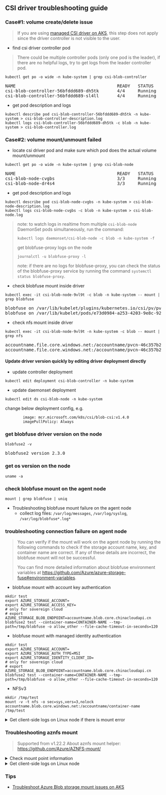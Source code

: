 ## CSI driver troubleshooting guide
### Case#1: volume create/delete issue
> If you are using [managed CSI driver on AKS](https://docs.microsoft.com/en-us/azure/aks/azure-csi-blob-storage-dynamic), this step does not apply since the driver controller is not visible to the user.
 - find csi driver controller pod
> There could be multiple controller pods (only one pod is the leader), if there are no helpful logs, try to get logs from the leader controller pod.
```console
kubectl get po -o wide -n kube-system | grep csi-blob-controller
```
<pre>
NAME                                       READY   STATUS    RESTARTS   AGE     IP             NODE
csi-blob-controller-56bfddd689-dh5tk       4/4     Running   0          35s     10.240.0.19    k8s-agentpool-22533604-0
csi-blob-controller-56bfddd689-sl4ll       4/4     Running   0          35s     10.240.0.23    k8s-agentpool-22533604-1
</pre>

 - get pod description and logs
```console
kubectl describe pod csi-blob-controller-56bfddd689-dh5tk -n kube-system > csi-blob-controller-description.log
kubectl logs csi-blob-controller-56bfddd689-dh5tk -c blob -n kube-system > csi-blob-controller.log
```

### Case#2: volume mount/unmount failed
 - locate csi driver pod and make sure which pod does the actual volume mount/unmount
```console
kubectl get po -o wide -n kube-system | grep csi-blob-node
```
<pre>
NAME                                       READY   STATUS    RESTARTS   AGE     IP             NODE
csi-blob-node-cvgbs                        3/3     Running   0          7m4s    10.240.0.35    k8s-agentpool-22533604-1
csi-blob-node-dr4s4                        3/3     Running   0          7m4s    10.240.0.4     k8s-agentpool-22533604-0
</pre>

 - get pod description and logs
```console
kubectl describe pod csi-blob-node-cvgbs -n kube-system > csi-blob-node-description.log
kubectl logs csi-blob-node-cvgbs -c blob -n kube-system > csi-blob-node.log
```
> note: to watch logs in realtime from multiple `csi-blob-node` DaemonSet pods simultaneously, run the command:
> ```console
> kubectl logs daemonset/csi-blob-node -c blob -n kube-system -f
> ```
> get blobfuse-proxy logs on the node
> ```console
> journalctl -u blobfuse-proxy -l
> ```
> note: if there are no logs for blobfuse-proxy, you can check the status of the blobfuse-proxy service by running the command `systemctl status blobfuse-proxy`.

 - check blobfuse mount inside driver
```console
kubectl exec -it csi-blob-node-9vl9t -c blob -n kube-system -- mount | grep blobfuse
```
<pre>
blobfuse on /var/lib/kubelet/plugins/kubernetes.io/csi/pv/pvc-efce16db-bf15-4634-b82b-068385019d7c/globalmount type fuse (rw,nosuid,nodev,relatime,user_id=0,group_id=0,allow_other)
blobfuse on /var/lib/kubelet/pods/e73d0984-a253-4203-9e8c-9237ae5c55d5/volumes/kubernetes.io~csi/pvc-efce16db-bf15-4634-b82b-068385019d7c/mount type fuse (rw,relatime,user_id=0,group_id=0,allow_other)
</pre>

 - check nfs mount inside driver
```console
kubectl exec -it csi-blob-node-9vl9t -n kube-system -c blob -- mount | grep nfs
```
<pre>
accountname.file.core.windows.net:/accountname/pvcn-46c357b2-333b-4c42-8a7f-2133023d6c48 on /var/lib/kubelet/plugins/kubernetes.io/csi/pv/pvc-46c357b2-333b-4c42-8a7f-2133023d6c48/globalmount type nfs4 (rw,relatime,vers=4.1,rsize=1048576,wsize=1048576,namlen=255,hard,proto=tcp,timeo=600,retrans=2,sec=sys,clientaddr=10.244.0.6,local_lock=none,addr=20.150.29.168)
accountname.file.core.windows.net:/accountname/pvcn-46c357b2-333b-4c42-8a7f-2133023d6c48 on /var/lib/kubelet/pods/7994e352-a4ee-4750-8cb4-db4fcf48543e/volumes/kubernetes.io~csi/pvc-46c357b2-333b-4c42-8a7f-2133023d6c48/mount type nfs4 (rw,relatime,vers=4.1,rsize=1048576,wsize=1048576,namlen=255,hard,proto=tcp,timeo=600,retrans=2,sec=sys,clientaddr=10.244.0.6,local_lock=none,addr=20.150.29.168)
</pre>

#### Update driver version quickly by editing driver deployment directly
 - update controller deployment
```console
kubectl edit deployment csi-blob-controller -n kube-system
```
 - update daemonset deployment
```console
kubectl edit ds csi-blob-node -n kube-system
```
change below deployment config, e.g.
```console
        image: mcr.microsoft.com/k8s/csi/blob-csi:v1.4.0
        imagePullPolicy: Always
```

### get blobfuse driver version on the node
```console
blobfuse2 -v
```
<pre>
blobfuse2 version 2.3.0
</pre>

### get os version on the node
```console
uname -a
```
### check blobfuse mount on the agent node
```console
mount | grep blobfuse | uniq
```

 - Troubleshooting blobfuse mount failure on the agent node
   - collect log files: `/var/log/messages`, `/var/log/syslog`, `/var/log/blobfuse*.log*`

### troubleshooting connection failure on agent node
> You can verify if the mount will work on the agent node by running the following commands to check if the storage account name, key, and container name are correct. If any of these details are incorrect, the blobfuse mount will not be successful.
> 
> You can find more detailed information about blobfuse environment variables at https://github.com/Azure/azure-storage-fuse#environment-variables.

 - blobfuse mount with account key authentication
```console
mkdir test
export AZURE_STORAGE_ACCOUNT=
export AZURE_STORAGE_ACCESS_KEY=
# only for sovereign cloud
# export AZURE_STORAGE_BLOB_ENDPOINT=accountname.blob.core.chinacloudapi.cn
blobfuse2 test --container-name=CONTAINER-NAME --tmp-path=/tmp/blobfuse -o allow_other --file-cache-timeout-in-seconds=120
```

 - blobfuse mount with managed identity authentication
 ```console
mkdir test
export AZURE_STORAGE_ACCOUNT=
export AZURE_STORAGE_AUTH_TYPE=MSI
export AZURE_STORAGE_IDENTITY_CLIENT_ID=
# only for sovereign cloud
# export AZURE_STORAGE_BLOB_ENDPOINT=accountname.blob.core.chinacloudapi.cn
blobfuse2 test --container-name=CONTAINER-NAME --tmp-path=/tmp/blobfuse -o allow_other --file-cache-timeout-in-seconds=120
```

 - NFSv3
 
```console
mkdir /tmp/test
mount -v -t nfs -o sec=sys,vers=3,nolock accountname.blob.core.windows.net:/accountname/container-name /tmp/test
```

<details><summary>
Get client-side logs on Linux node if there is mount error 
</summary>

```console
kubectl debug node/{node-name} --image=nginx
# get blobfuse2 logs
kubectl cp node-debugger-{node-name-xxxx}:/host/var/log/blobfuse2.log /tmp/blobfuse2.log
# after the logs have been collected, you can delete the debug pod
kubectl delete po node-debugger-{node-name-xxxx}
```
 
</details>

### Troubleshooting aznfs mount
> Supported from v1.22.2
> About aznfs mount helper: https://github.com/Azure/AZNFS-mount/

<details><summary>
Check mount point information
</summary>

```console
kubectl debug node/node-name --image=nginx
findmnt -t nfs
```

The `SOURCE` of the mount point should have prefix with an ip address rather than domain name. e.g, **10.161.100.100**:/nfs02a796c105814dbebc4e/pvc-ca149059-6872-4d6f-a806-48402648110c.

</details>


<details><summary>
Get client-side logs on Linux node 
</summary>

```console
kubectl debug node/node-name --image=nginx

cat /opt/microsoft/aznfs/data/aznfs.log
```

If ip was migrated successfully, you should find logs like: 
1. `IP for nfsxxxxx.blob.core.windows.net changed [1.2.3.4 -> 5.6.7.8].`
2. `Updating mountmap entry [nfsxxxxx.blob.core.windows.net 10.161.100.100 1.2.3.4  -> nfsxxxxx.blob.core.windows.net 10.161.100.100 5.6.7.8]`

</details>

### Tips
 - [Troubleshoot Azure Blob storage mount issues on AKS](http://aka.ms/blobmounterror)

